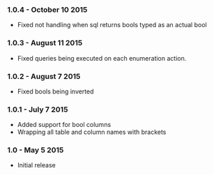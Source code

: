 ### 1.0.4 - October 10 2015
* Fixed not handling when sql returns bools typed as an actual bool

### 1.0.3 - August 11 2015
* Fixed queries being executed on each enumeration action.

### 1.0.2 - August 7 2015
* Fixed bools being inverted

### 1.0.1 - July 7 2015
* Added support for bool columns
* Wrapping all table and column names with brackets

### 1.0 - May 5 2015
* Initial release
